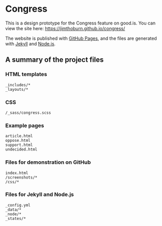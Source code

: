 # Congress

This is a design prototype for the Congress feature on good.is. You can view the site here:
https://jimthoburn.github.io/congress/

The website is published with [GitHub Pages](https://pages.github.com), and the files are generated with [Jekyll](https://jekyllrb.com) and [Node.js](https://nodejs.org/en/).

## A summary of the project files

### HTML templates
```
_includes/*
_layouts/*
```

### CSS
```
/_sass/congress.scss
```

### Example pages
```
article.html
oppose.html
support.html
undecided.html
```

### Files for demonstration on GitHub
```
index.html
/screenshots/*
/css/*
```

### Files for Jekyll and Node.js
```
_config.yml
_data/*
_node/*
_states/*
```
